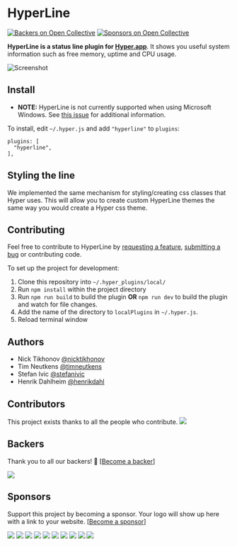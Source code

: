 HyperLine
=========
[![Backers on Open Collective](https://opencollective.com/hyperline/backers/badge.svg)](#backers) [![Sponsors on Open Collective](https://opencollective.com/hyperline/sponsors/badge.svg)](#sponsors)

**HyperLine is a status line plugin for [Hyper.app](https://hyper.is/)**. It shows you useful system information such as free memory, uptime and CPU usage.

![Screenshot](./screenshot.png)

## Install

* **NOTE:** HyperLine is not currently supported when using Microsoft Windows. See [this issue](https://github.com/Hyperline/hyperline/issues/57) for additional information.

To install, edit `~/.hyper.js` and add `"hyperline"` to `plugins`:

```
plugins: [
  "hyperline",
],
```

## Styling the line

We implemented the same mechanism for styling/creating css classes that Hyper uses.
This will allow you to create custom HyperLine themes the same way you would create a Hyper css theme.

## Contributing

Feel free to contribute to HyperLine by [requesting a feature](https://github.com/hyperline/hyperline/issues/new), [submitting a bug](https://github.com/hyperline/hyperline/issues/new) or contributing code.

To set up the project for development:

1. Clone this repository into `~/.hyper_plugins/local/`
2. Run `npm install` within the project directory
3. Run `npm run build` to build the plugin **OR** `npm run dev` to build the plugin and watch for file changes.
4. Add the name of the directory to `localPlugins` in `~/.hyper.js`.
5. Reload terminal window

## Authors

- Nick Tikhonov [@nicktikhonov](https://github.com/nicktikhonov)
- Tim Neutkens [@timneutkens](https://github.com/timneutkens)
- Stefan Ivic [@stefanivic](https://github.com/stefanivic)
- Henrik Dahlheim [@henrikdahl](https://github.com/henrikdahl)

## Contributors

This project exists thanks to all the people who contribute.
<a href="graphs/contributors"><img src="https://opencollective.com/hyperline/contributors.svg?width=890" /></a>


## Backers

Thank you to all our backers! 🙏 [[Become a backer](https://opencollective.com/hyperline#backer)]

<a href="https://opencollective.com/hyperline#backers" target="_blank"><img src="https://opencollective.com/hyperline/backers.svg?width=890"></a>


## Sponsors

Support this project by becoming a sponsor. Your logo will show up here with a link to your website. [[Become a sponsor](https://opencollective.com/hyperline#sponsor)]

<a href="https://opencollective.com/hyperline/sponsor/0/website" target="_blank"><img src="https://opencollective.com/hyperline/sponsor/0/avatar.svg"></a>
<a href="https://opencollective.com/hyperline/sponsor/1/website" target="_blank"><img src="https://opencollective.com/hyperline/sponsor/1/avatar.svg"></a>
<a href="https://opencollective.com/hyperline/sponsor/2/website" target="_blank"><img src="https://opencollective.com/hyperline/sponsor/2/avatar.svg"></a>
<a href="https://opencollective.com/hyperline/sponsor/3/website" target="_blank"><img src="https://opencollective.com/hyperline/sponsor/3/avatar.svg"></a>
<a href="https://opencollective.com/hyperline/sponsor/4/website" target="_blank"><img src="https://opencollective.com/hyperline/sponsor/4/avatar.svg"></a>
<a href="https://opencollective.com/hyperline/sponsor/5/website" target="_blank"><img src="https://opencollective.com/hyperline/sponsor/5/avatar.svg"></a>
<a href="https://opencollective.com/hyperline/sponsor/6/website" target="_blank"><img src="https://opencollective.com/hyperline/sponsor/6/avatar.svg"></a>
<a href="https://opencollective.com/hyperline/sponsor/7/website" target="_blank"><img src="https://opencollective.com/hyperline/sponsor/7/avatar.svg"></a>
<a href="https://opencollective.com/hyperline/sponsor/8/website" target="_blank"><img src="https://opencollective.com/hyperline/sponsor/8/avatar.svg"></a>
<a href="https://opencollective.com/hyperline/sponsor/9/website" target="_blank"><img src="https://opencollective.com/hyperline/sponsor/9/avatar.svg"></a>


